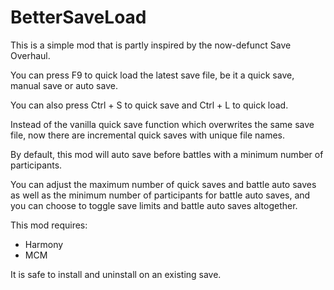# BetterSaveLoad
This is a simple mod that is partly inspired by the now-defunct Save Overhaul.

You can press F9 to quick load the latest save file, be it a quick save, manual save or auto save.

You can also press Ctrl + S to quick save and Ctrl + L to quick load.

Instead of the vanilla quick save function which overwrites the same save file, now there are incremental quick saves with unique file names.

By default, this mod will auto save before battles with a minimum number of participants.

You can adjust the maximum number of quick saves and battle auto saves as well as the minimum number of participants for battle auto saves, and you can choose to toggle save limits and battle auto saves altogether.

This mod requires:
- Harmony
- MCM

It is safe to install and uninstall on an existing save.

